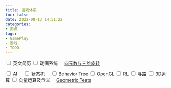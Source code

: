 ```yaml
---
title: 游戏体系
toc: false
date: 2022-08-13 14:51:22
categories:
- 面试
tags:
- GamePlay
- 游戏
- TODO
---
```


<input type="checkbox" /> 英文简历
<input type="checkbox" /> 动画系统
&nbsp;&nbsp;&nbsp;&nbsp;[四元数与三维旋转](https://krasjet.github.io/quaternion/quaternion.pdf)

<input type="checkbox" /> AI
&nbsp;&nbsp;&nbsp;&nbsp;<input type="checkbox" /> 状态机
&nbsp;&nbsp;&nbsp;&nbsp;<input type="checkbox" /> Behavior Tree
<input type="checkbox" /> OpenGL
<input type="checkbox" /> RL
<input type="checkbox" /> 寻路
<input type="checkbox" /> 3D运算
<input type="checkbox" /> 向量运算及含义
&nbsp;&nbsp;&nbsp;&nbsp;[Geometric Tests](https://gamemath.com/book/geomtests.html)
